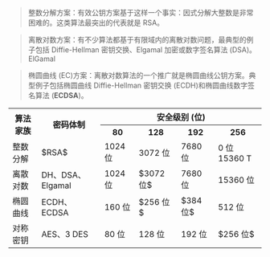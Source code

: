 >整数分解方案：有效公钥方案基于这样一个事实：因式分解大整数是非常
困难的。这类算法最突出的代表就是 RSA。

>离散对数方案：有不少算法都基于有限域内的离散对数问题，最典型的例
子包括 Diffie-Hellman 密钥交换、Elgamal 加密或数字签名算法 (DSA)。ElGamal

>椭圆曲线 (EC)方案：离散对数算法的一个推广就是椭圆曲线公钥方案。典型例子包括椭圆曲线 Diffie-Hellman 密钥交换 (ECDH)和椭圆曲线数字签名算法
$(\mathbf{ECDSA})$。



<table>
	<tbody>
		<tr>
			<th rowspan="2">算法家族</th>
			<th rowspan="2">密码体制</th>
			<th colspan="4">安全级别 (位)</th>
		</tr>
		<tr>
			<th>80</th>
			<th>128</th>
			<th>192</th>
			<th>256</th>
		</tr>
		<tr>
			<td>整数分解</td>
			<td>$RSA$</td>
			<td>1024 位</td>
			<td>3072 位</td>
			<td>7680 位</td>
			<td>0 位 15360 T</td>
		</tr>
		<tr>
			<td>离散对数</td>
			<td>DH、DSA、 Elgamal</td>
			<td>1024 位</td>
			<td>$3072 位$</td>
			<td>7680 位</td>
			<td>15360 位</td>
		</tr>
		<tr>
			<td>椭圆曲线</td>
			<td>ECDH、ECDSA</td>
			<td>160 位</td>
			<td>$256 位$</td>
			<td>$384 位$</td>
			<td>512 位</td>
		</tr>
		<tr>
			<td>对称密钥</td>
			<td>AES、3 DES</td>
			<td>80 位</td>
			<td>128 位</td>
			<td>192 位</td>
			<td>$256 位$</td>
		</tr>
	</tbody>
</table>
